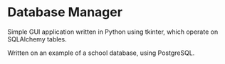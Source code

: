 # Database Manager

Simple GUI application written in Python using tkinter, which operate on SQLAlchemy tables.

Written on an example of a school database, using PostgreSQL.